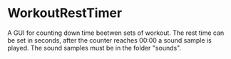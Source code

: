 # WorkoutRestTimer
A GUI for counting down time beetwen sets of workout. The rest time can be set in seconds, after the counter reaches 00:00 a sound sample is played. The sound samples must be in the folder "sounds".
